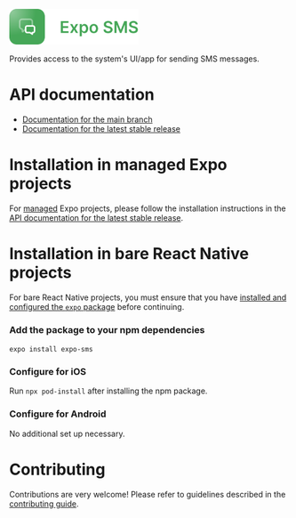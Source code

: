<p>
  <a href="https://docs.expo.dev/versions/latest/sdk/sms/">
    <img
      src="../../.github/resources/expo-sms.svg"
      alt="expo-sms"
      height="64" />
  </a>
</p>

Provides access to the system's UI/app for sending SMS messages.

# API documentation

- [Documentation for the main branch](https://github.com/expo/expo/blob/main/docs/pages/versions/unversioned/sdk/sms.mdx)
- [Documentation for the latest stable release](https://docs.expo.dev/versions/latest/sdk/sms/)

# Installation in managed Expo projects

For [managed](https://docs.expo.dev/archive/managed-vs-bare/) Expo projects, please follow the installation instructions in the [API documentation for the latest stable release](https://docs.expo.dev/versions/latest/sdk/sms/).

# Installation in bare React Native projects

For bare React Native projects, you must ensure that you have [installed and configured the `expo` package](https://docs.expo.dev/bare/installing-expo-modules/) before continuing.

### Add the package to your npm dependencies

```
expo install expo-sms
```

### Configure for iOS

Run `npx pod-install` after installing the npm package.

### Configure for Android

No additional set up necessary.

# Contributing

Contributions are very welcome! Please refer to guidelines described in the [contributing guide](https://github.com/expo/expo#contributing).
